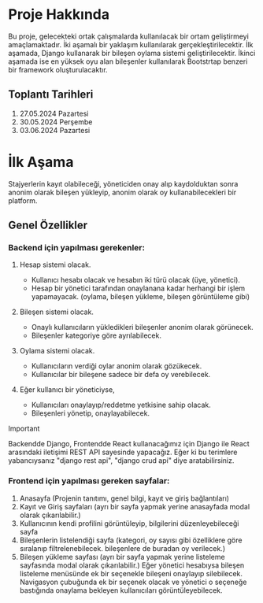 # Proje Hakkında
Bu proje, gelecekteki ortak çalışmalarda kullanılacak bir ortam geliştirmeyi amaçlamaktadır. İki aşamalı bir yaklaşım kullanılarak gerçekleştirilecektir. İlk aşamada, Django kullanarak bir bileşen oylama sistemi geliştirilecektir. İkinci aşamada ise en yüksek oyu alan bileşenler kullanılarak Bootstrtap benzeri bir framework oluşturulacaktır.

## Toplantı Tarihleri
1. 27.05.2024 Pazartesi
2. 30.05.2024 Perşembe
3. 03.06.2024 Pazartesi

# İlk Aşama
Stajyerlerin kayıt olabileceği, yöneticiden onay alıp kaydolduktan sonra anonim olarak bileşen yükleyip, anonim olarak oy kullanabilecekleri bir platform.

## Genel Özellikler
### Backend için yapılması gerekenler:
1. Hesap sistemi olacak.
   - Kullanıcı hesabı olacak ve hesabın iki türü olacak (üye, yönetici).
   - Hesap bir yönetici tarafından onaylanana kadar herhangi bir işlem yapamayacak. (oylama, bileşen yükleme, bileşen görüntüleme gibi)

2. Bileşen sistemi olacak.
   - Onaylı kullanıcıların yükledikleri bileşenler anonim olarak görünecek.
   - Bileşenler kategoriye göre ayrılabilecek.

3. Oylama sistemi olacak.
   - Kullanıcıların verdiği oylar anonim olarak gözükecek.
   - Kullanıcılar bir bileşene sadece bir defa oy verebilecek.

4. Eğer kullanıcı bir yöneticiyse,
   - Kullanıcıları onaylayıp/reddetme yetkisine sahip olacak.
   - Bileşenleri yönetip, onaylayabilecek.

> [!IMPORTANT]
> Backendde Django, Frontendde React kullanacağımız için
> Django ile React arasındaki iletişimi REST API sayesinde
> yapacağız. Eğer ki bu terimlere yabancıysanız
> "django rest api", "django crud api" diye aratabilirsiniz.

### Frontend için yapılması gereken sayfalar:
1. Anasayfa (Projenin tanıtımı, genel bilgi, kayıt ve giriş bağlantıları)
2. Kayıt ve Giriş sayfaları (ayrı bir sayfa yapmak yerine anasayfada modal olarak çıkarılabilir.)
3. Kullanıcının kendi profilini görüntüleyip, bilgilerini düzenleyebileceği sayfa
4. Bileşenlerin listelendiği sayfa (kategori, oy sayısı gibi özelliklere göre sıralanıp filtrelenebilecek. bileşenlere de buradan oy verilecek.)
5. Bileşen yükleme sayfası (ayrı bir sayfa yapmak yerine listeleme sayfasında modal olarak çıkarılabilir.)
Eğer yönetici hesabıysa bileşen listeleme menüsünde ek bir seçenekle bileşeni onaylayıp silebilecek. Navigasyon çubuğunda ek bir seçenek olacak ve yönetici o seçeneğe bastığında onaylama bekleyen kullanıcıları görüntüleyebilecek.
